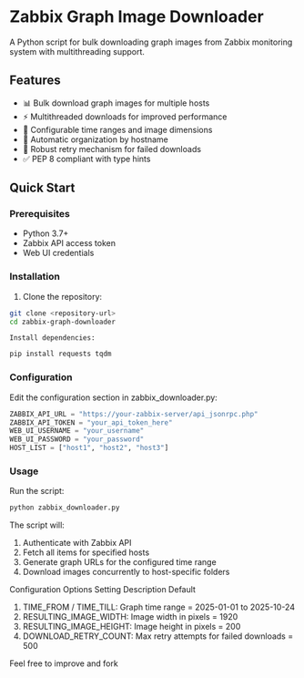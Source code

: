 # Zabbix Graph Image Downloader

A Python script for bulk downloading graph images from Zabbix monitoring system with multithreading support.

## Features

- 📊 Bulk download graph images for multiple hosts
- ⚡ Multithreaded downloads for improved performance
- 🎯 Configurable time ranges and image dimensions
- 📁 Automatic organization by hostname
- 🔄 Robust retry mechanism for failed downloads
- ✅ PEP 8 compliant with type hints

## Quick Start

### Prerequisites

- Python 3.7+
- Zabbix API access token
- Web UI credentials

### Installation

1. Clone the repository:
```bash
git clone <repository-url>
cd zabbix-graph-downloader
```

    Install dependencies:

```bash
pip install requests tqdm
```

### Configuration

Edit the configuration section in zabbix_downloader.py:
```python
ZABBIX_API_URL = "https://your-zabbix-server/api_jsonrpc.php"
ZABBIX_API_TOKEN = "your_api_token_here"
WEB_UI_USERNAME = "your_username"
WEB_UI_PASSWORD = "your_password"
HOST_LIST = ["host1", "host2", "host3"]
```

### Usage

Run the script:
```bash
python zabbix_downloader.py
```
The script will:

1) Authenticate with Zabbix API
2) Fetch all items for specified hosts
3) Generate graph URLs for the configured time range
4) Download images concurrently to host-specific folders

Configuration Options
Setting	Description	Default
1) TIME_FROM / TIME_TILL:	Graph time range = 2025-01-01 to 2025-10-24
2) RESULTING_IMAGE_WIDTH:	Image width in pixels = 1920
3) RESULTING_IMAGE_HEIGHT:	Image height in pixels = 200
4) DOWNLOAD_RETRY_COUNT:	Max retry attempts for failed downloads = 500

Feel free to improve and fork
